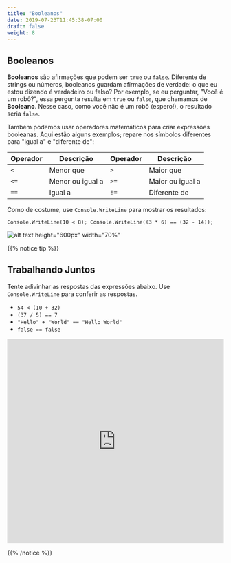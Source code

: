 ```yaml
---
title: "Booleanos"
date: 2019-07-23T11:45:38-07:00
draft: false
weight: 8
---
```


## Booleanos

**Booleanos** são afirmações que podem ser `true` ou `false`. Diferente de strings ou números, booleanos guardam afirmações de verdade: o que eu estou dizendo é verdadeiro ou falso? Por exemplo, se eu perguntar, "Você é um robô?", essa pergunta resulta em `true` ou `false`, que chamamos de **Booleano**. Nesse caso, como você não é um robô (espero!), o resultado seria `false`.

Também podemos usar operadores matemáticos para criar expressões booleanas. Aqui estão alguns exemplos; repare nos símbolos diferentes para "igual a" e "diferente de":

| Operador | Descrição              | Operador | Descrição                 |
| -------- | ---------------------- | -------- | ------------------------- |
| `<`      | Menor que              | `>`      | Maior que                 |
| `<=`     | Menor ou igual a       | `>=`     | Maior ou igual a          |
| `==`     | Igual a                | `!=`     | Diferente de              |

Como de costume, use `Console.WriteLine` para mostrar os resultados:

`Console.WriteLine(10 < 8); Console.WriteLine((3 * 6) == (32 - 14));`

![alt text height="600px" width="70%"](../media/booleans-intro.png "Imprimindo booleanos")

{{% notice tip %}}

## Trabalhando Juntos

Tente adivinhar as respostas das expressões abaixo. Use `Console.WriteLine` para conferir as respostas.

- `54 < (10 + 32)`
- `(37 / 5) == 7`
- `"Hello" + "World" == "Hello World"`
- `false == false`

<iframe width="100%" height="475" src="https://dotnetfiddle.net/Widget/ULv0JH" frameborder="0"></iframe>

{{% /notice %}}
